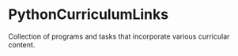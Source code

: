 # PythonCurriculumLinks
Collection of programs and tasks that incorporate various curricular content.
